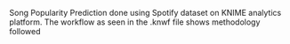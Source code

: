 Song Popularity Prediction done using Spotify dataset on KNIME analytics platform. The workflow as seen in the .knwf file shows methodology followed
